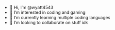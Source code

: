 - 👋 Hi, I’m @wyatt4543
- 👀 I’m interested in coding and gaming
- 🌱 I’m currently learning multiple coding languages
- 💞️ I’m looking to collaborate on stuff idk

<!---
wyatt4543/wyatt4543 is a ✨ special ✨ repository because its `README.md` (this file) appears on your GitHub profile.
You can click the Preview link to take a look at your changes.
--->
